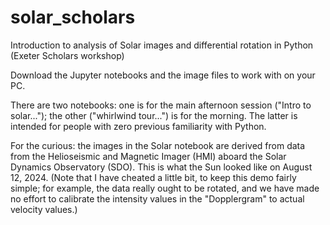 # solar_scholars
Introduction to analysis of Solar images and differential rotation in Python (Exeter Scholars workshop)

Download the Jupyter notebooks and the image files to work with on your PC.

There are two notebooks: one is for the main afternoon session ("Intro to solar..."); the other ("whirlwind tour...") is for the morning.  The latter is intended for people with zero previous familiarity with Python.

For the curious: the images in the Solar notebook are derived from data from the Helioseismic and Magnetic Imager (HMI) aboard the Solar Dynamics Observatory (SDO).  This is what the Sun looked like on August 12, 2024.  (Note that I have cheated a little bit, to keep this demo fairly simple; for example, the data really ought to be rotated, and we have made no effort to calibrate the intensity values in the "Dopplergram" to actual velocity values.)  
